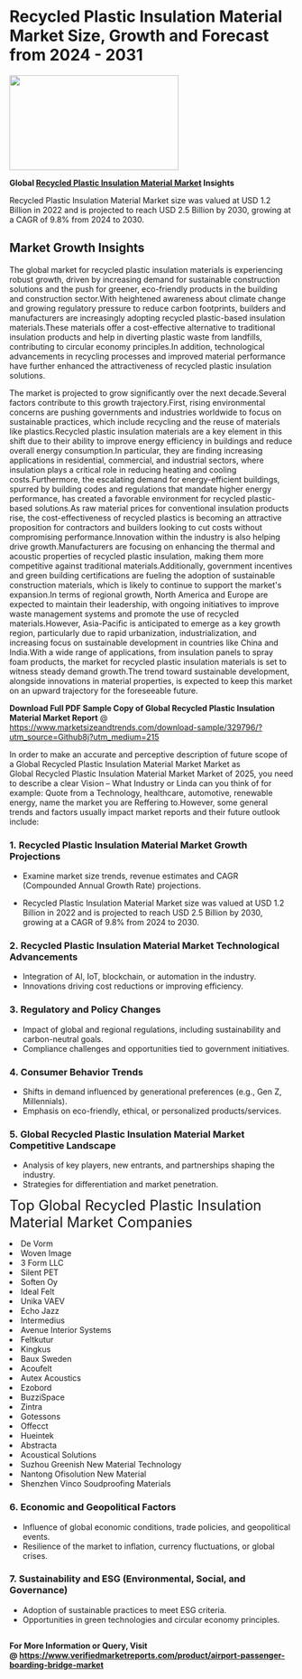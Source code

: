 <H1>Recycled Plastic Insulation Material Market Size, Growth and Forecast from 2024 - 2031</H1><img class="aligncenter size-medium wp-image-584254" src="https://thirdeyenews.in/wp-content/uploads/2024/09/Global-Market-Research-300x168.jpeg" alt="" width="300" height="168" /><p><strong>Global&nbsp;<a href="https://www.marketsizeandtrends.com/download-sample/329796/?utm_source=Github8j?utm_medium=215">Recycled Plastic Insulation Material Market</a> Insights</strong></p><p>Recycled Plastic Insulation Material Market size was valued at USD 1.2 Billion in 2022 and is projected to reach USD 2.5 Billion by 2030, growing at a CAGR of 9.8% from 2024 to 2030.</p><p><h2>Market Growth Insights</h2> <p>The global market for recycled plastic insulation materials is experiencing robust growth, driven by increasing demand for sustainable construction solutions and the push for greener, eco-friendly products in the building and construction sector.With heightened awareness about climate change and growing regulatory pressure to reduce carbon footprints, builders and manufacturers are increasingly adopting recycled plastic-based insulation materials.These materials offer a cost-effective alternative to traditional insulation products and help in diverting plastic waste from landfills, contributing to circular economy principles.In addition, technological advancements in recycling processes and improved material performance have further enhanced the attractiveness of recycled plastic insulation solutions.</p> <p>The market is projected to grow significantly over the next decade.Several factors contribute to this growth trajectory.First, rising environmental concerns are pushing governments and industries worldwide to focus on sustainable practices, which include recycling and the reuse of materials like plastics.Recycled plastic insulation materials are a key element in this shift due to their ability to improve energy efficiency in buildings and reduce overall energy consumption.In particular, they are finding increasing applications in residential, commercial, and industrial sectors, where insulation plays a critical role in reducing heating and cooling costs.Furthermore, the escalating demand for energy-efficient buildings, spurred by building codes and regulations that mandate higher energy performance, has created a favorable environment for recycled plastic-based solutions.As raw material prices for conventional insulation products rise, the cost-effectiveness of recycled plastics is becoming an attractive proposition for contractors and builders looking to cut costs without compromising performance.Innovation within the industry is also helping drive growth.Manufacturers are focusing on enhancing the thermal and acoustic properties of recycled plastic insulation, making them more competitive against traditional materials.Additionally, government incentives and green building certifications are fueling the adoption of sustainable construction materials, which is likely to continue to support the market's expansion.In terms of regional growth, North America and Europe are expected to maintain their leadership, with ongoing initiatives to improve waste management systems and promote the use of recycled materials.However, Asia-Pacific is anticipated to emerge as a key growth region, particularly due to rapid urbanization, industrialization, and increasing focus on sustainable development in countries like China and India.With a wide range of applications, from insulation panels to spray foam products, the market for recycled plastic insulation materials is set to witness steady demand growth.The trend toward sustainable development, alongside innovations in material properties, is expected to keep this market on an upward trajectory for the foreseeable future.</p> <p><span class=""><strong>Download Full PDF Sample Copy of Global Recycled Plastic Insulation Material Market Report</strong> @ <a href="https://www.marketsizeandtrends.com/download-sample/329796/?utm_source=Github8j?utm_medium=215" target="_blank">https://www.marketsizeandtrends.com/download-sample/329796/?utm_source=Github8j?utm_medium=215</a></span></p><p>In order to make an accurate and perceptive description of future scope of a Global&nbsp;Recycled Plastic Insulation Material Market Market as Global&nbsp;Recycled Plastic Insulation Material Market Market of 2025, you need to describe a clear Vision &ndash; What Industry or Linda can you think of for example: Quote from a Technology, healthcare, automotive, renewable energy, name the market you are Reffering to.However, some general trends and factors usually impact market reports and their future outlook include:</p><h3>1.&nbsp;<strong>Recycled Plastic Insulation Material Market Growth Projections</strong></h3><ul><li>Examine market size trends, revenue estimates and CAGR (Compounded Annual Growth Rate) projections.</li><li><p>Recycled Plastic Insulation Material Market size was valued at USD 1.2 Billion in 2022 and is projected to reach USD 2.5 Billion by 2030, growing at a CAGR of 9.8% from 2024 to 2030.</p></li></ul><h3>2.&nbsp;<strong>Recycled Plastic Insulation Material Market Technological Advancements</strong></h3><ul><li>Integration of AI, IoT, blockchain, or automation in the industry.</li><li>Innovations driving cost reductions or improving efficiency.</li></ul><h3>3.&nbsp;<strong>Regulatory and Policy Changes</strong></h3><ul><li>Impact of global and regional regulations, including sustainability and carbon-neutral goals.</li><li>Compliance challenges and opportunities tied to government initiatives.</li></ul><h3>4.&nbsp;<strong>Consumer Behavior Trends</strong></h3><ul><li>Shifts in demand influenced by generational preferences (e.g., Gen Z, Millennials).</li><li>Emphasis on eco-friendly, ethical, or personalized products/services.</li></ul><h3>5.&nbsp;<strong>Global Recycled Plastic Insulation Material Market Competitive Landscape</strong></h3><ul><li>Analysis of key players, new entrants, and partnerships shaping the industry.</li><li>Strategies for differentiation and market penetration.</li></ul><p data-pm-slice="1 1 []"><span style="color: inherit; font-family: inherit; font-size: 25px;">Top Global Recycled Plastic Insulation Material Market Companies</span></p><div class="" data-test-id=""><p><li>De Vorm</li><li> Woven Image</li><li> 3 Form LLC</li><li> Silent PET</li><li> Soften Oy</li><li> Ideal Felt</li><li> Unika VAEV</li><li> Echo Jazz</li><li> Intermedius</li><li> Avenue Interior Systems</li><li> Feltkutur</li><li> Kingkus</li><li> Baux Sweden</li><li> Acoufelt</li><li> Autex Acoustics</li><li> Ezobord</li><li> BuzziSpace</li><li> Zintra</li><li> Gotessons</li><li> Offecct</li><li> Hueintek</li><li> Abstracta</li><li> Acoustical Solutions</li><li> Suzhou Greenish New Material Technology</li><li> Nantong Ofisolution New Material</li><li> Shenzhen Vinco Soudproofing Materials</li></p></div><h3>6.&nbsp;<strong>Economic and Geopolitical Factors</strong></h3><ul><li>Influence of global economic conditions, trade policies, and geopolitical events.</li><li>Resilience of the market to inflation, currency fluctuations, or global crises.</li></ul><h3>7.&nbsp;<strong>Sustainability and ESG (Environmental, Social, and Governance)</strong></h3><ul><li>Adoption of sustainable practices to meet ESG criteria.</li><li>Opportunities in green technologies and circular economy principles.</li></ul><h2><strong style="font-size: 14px;">For More Information or Query, Visit @&nbsp;</strong><a style="background-color: #ffffff; font-size: 14px;" href="https://www.marketsizeandtrends.com/report/recycled-plastic-insulation-material-market/" target="_blank">https://www.verifiedmarketreports.com/product/airport-passenger-boarding-bridge-market</a></h2>
